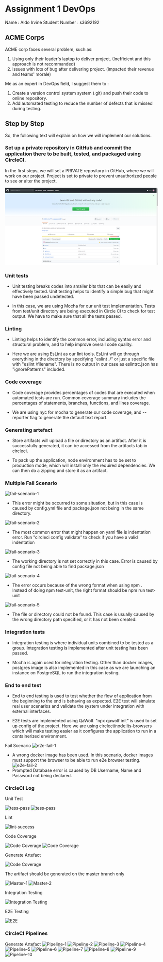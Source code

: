 # Assignment 1 DevOps
Name : Aldo Irvine
Student Number : s3692192


## ACME Corps

ACME corp faces several problem, such as:
1. Using only their leader's laptop to deliver project. (Inefficient and this approach is not recommanded)
2. Issues with lots of bug after delivering project. (impacted their revenue and teams' morale) 

Me as an expert in DevOps field, I suggest them to :
1. Create a version control system system (.git) and push their code to online repository.
2. Add automated testing to reduce the number of defects that is missed during testing.

## Step by Step
So, the following text will explain on how we will implement our solutions.

### Set up a private repository in GitHub and commit the application there to be built, tested, and packaged using CircleCI.
In the first steps, we will set a PRIVATE repository in GitHub, where we will work on our project. Project is set to private to prevent unauthorized people to see or alter the project.

![repo images](https://github.com/AldoIrvine111/assessment1/blob/master/pic/create_repo.PNG)



### Unit tests

 - Unit testing breaks codes into smaller bits that can be easily and effectively tested. Unit testing helps to identify a simple bug that might have been passed undetected. 

 - In this case, we are using Mocha for our unit test implementation. Tests from test/unit directory are being executed in Circle CI to check for test output. We have to make sure that all the tests passed. 

### Linting

 - Linting helps to identify the common error, including syntax error and structural problem, and to help improve overall code quality. 

 - Here we are using EsLint as our lint tools. EsLint will go through everything in the directory by specifying "eslint ./" or just a specific file with "eslint /filename". There is no output in our case as eslintrc.json has "ignorePatterns" included. 

### Code coverage

 - Code coverage provides percentages of codes that are executed when automated tests are run. Common coverage summary includes the percentages of statements, branches, functions, and lines coverage.

 - We are using nyc for mocha to generate our code coverage, and --reporter flag to generate the default text report.

### Generating artefact

 - Store artifacts will upload a file or directory as an artifact. After it is successfully generated, it can be accessed from the artifacts tab in circleci. 

 - To pack up the application, node environment has to be set to production mode, which will install only the required dependencies. We can then do a zipping and store it as an artifact. 

### Multiple Fail Scenario 

![fail-scenario-1](https://github.com/gladysganda/s3679389-A1/blob/master/images/fail(1).JPG)
 - This error might be occurred to some situation, but in this case is caused by config.yml file and package.json not being in the same directory.

![fail-scenario-2](https://github.com/gladysganda/s3679389-A1/blob/master/images/fail(2).JPG)
 - The most common error that might happen on yaml file is indentation error. Run "circleci config validate" to check if you have a valid indentation

![fail-scenario-3](https://github.com/gladysganda/s3679389-A1/blob/master/images/fail(3).JPG)
 - The working directory is not set correctly in this case. Error is caused by config file not being able to find package.json

![fail-scenario-4](https://github.com/gladysganda/s3679389-A1/blob/master/images/fail(4).JPG)
 - The error occurs because of the wrong format when using npm <command>. Instead of doing npm test-unit, the right format should be npm run test-unit

![fail-scenario-5](https://github.com/gladysganda/s3679389-A1/blob/master/images/fail(5).JPG)
 - The file or directory could not be found. This case is usually caused by the wrong directory path specified, or it has not been created. 


### Integration tests

 - Integration testing is where individual units combined to be tested as a group. Integration testing is implemented after unit testing has been passed. 

 - Mocha is again used for integration testing. Other than docker images, postgres image is also implemented in this case as we are launching an instance on PostgreSQL to run the integration testing. 

### End to end test

 - End to end testing is used to test whether the flow of application from the beginning to the end is behaving as expected. E2E test will simulate real user scenarios and validate the system under integration with external interfaces.

 - E2E tests are implemented using QaWolf. "npx qawolf init" is used to set up config of the project. Here we are using circleci/node:lts-browsers which will make testing easier as it configures the application to run in a containerized environment.

Fail Scenario
![e2e-fail-1](https://github.com/gladysganda/s3679389-A1/blob/master/images/e2e-fail(1).JPG)
 - A wrong docker image has been used. In this scenario, docker images must support the browser to be able to run e2e browser testing.
![e2e-fail-2](https://github.com/gladysganda/s3679389-A1/blob/master/images/e2e-fail(2).JPG)
 - Prompted Database error is caused by DB Username, Name and Password not being declared.


### CircleCI Log 

Unit Test

![tess-pass](https://github.com/gladysganda/s3679389-A1/blob/master/images/unit-test-success.JPG)
![tess-pass](https://github.com/gladysganda/s3679389-A1/blob/master/images/test-pass.JPG)

Lint 

![lint-success](https://github.com/gladysganda/s3679389-A1/blob/master/images/lint-success.JPG)

Code Coverage

![Code Coverage](https://github.com/gladysganda/s3679389-A1/blob/master/images/code-coverage-success.JPG)
![Code Coverage](https://github.com/gladysganda/s3679389-A1/blob/master/images/artifacts.JPG)

Generate Artefact

![Code Coverage](https://github.com/gladysganda/s3679389-A1/blob/master/images/generate-artefact-success.JPG)

The artifact should be generated on the master branch only 

![Master-1](https://github.com/gladysganda/s3679389-A1/blob/master/images/master-only.JPG)
![Master-2](https://github.com/gladysganda/s3679389-A1/blob/master/images/master-only(2).JPG)

Integration Testing

![Integration Testing](https://github.com/gladysganda/s3679389-A1/blob/master/images/int-test-success.JPG)


E2E Testing

![E2E](https://github.com/gladysganda/s3679389-A1/blob/master/images/e2e-test-success.JPG)


### CircleCI Pipelines

Generate Artefact
![Pipeline-1](https://github.com/gladysganda/s3679389-A1/blob/master/images/pipeline(1).JPG)
![Pipeline-2](https://github.com/gladysganda/s3679389-A1/blob/master/images/pipeline(2).JPG)
![Pipeline-3](https://github.com/gladysganda/s3679389-A1/blob/master/images/pipeline(3).JPG)
![Pipeline-4](https://github.com/gladysganda/s3679389-A1/blob/master/images/pipeline(4).JPG)
![Pipeline-5](https://github.com/gladysganda/s3679389-A1/blob/master/images/pipeline(5).JPG)
![Pipeline-6](https://github.com/gladysganda/s3679389-A1/blob/master/images/pipeline(6).JPG)
![Pipeline-7](https://github.com/gladysganda/s3679389-A1/blob/master/images/pipeline(7).JPG)
![Pipeline-8](https://github.com/gladysganda/s3679389-A1/blob/master/images/pipeline(8).JPG)
![Pipeline-9](https://github.com/gladysganda/s3679389-A1/blob/master/images/pipeline(9).JPG)
![Pipeline-10](https://github.com/gladysganda/s3679389-A1/blob/master/images/pipeline(10).JPG)
